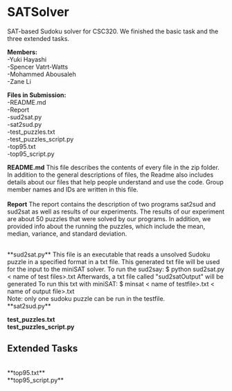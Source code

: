 # SATSolver
SAT-based Sudoku solver for CSC320.
We finished the basic task and the three extended tasks.  

**Members:**<br />
-Yuki Hayashi <br />
-Spencer Vatrt-Watts <br />
-Mohammed Abousaleh<br />
-Zane Li <br />


**Files in Submission:**<br />
-README.md<br />
-Report<br />
-sud2sat.py<br />
-sat2sud.py<br />
-test_puzzles.txt<br />
-test_puzzles_script.py<br />
-top95.txt<br />
-top95_script.py<br />

**README.md**
This file describes the contents of every file in the zip folder. In addition to the general descriptions of files,
the Readme also includes details about our files that help people understand and use the code. Group member names and IDs
are written in this file. 
<br />
<br />
**Report**
The report contains the description of two programs sat2sud and sud2sat as well as results of our experiments. The results of
our experiment are about 50 puzzles that were solved by our programs. In addition, we provided info about the running the puzzles, 
which include the mean, median, variance, and standard deviation. 

<br />
**sud2sat.py**
This file is an executable that reads a unsolved Sudoku puzzle in a specified format in a txt file. This generated txt file will be used for the input to the miniSAT solver. 
To run the sud2say: $ python sud2sat.py < name of test files>.txt 
Afterwards, a txt file called "sud2satOutput" will be generated
To run this txt with miniSAT: $ minsat < name of testfile>.txt < name of output file>.txt
<br />
Note: only one sudoku puzzle can be run in the testfile. 
<br />
**sat2sud.py**

<br />

**test_puzzles.txt**
<br />
**test_puzzles_script.py**
<br />

## Extended Tasks
<br />
**top95.txt**
<br />
**top95_script.py**
<br />


